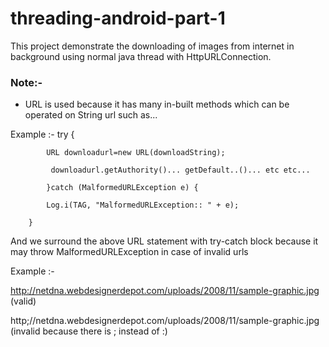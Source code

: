# threading-android-part-1
This project demonstrate the downloading of images from internet in background using normal java thread with HttpURLConnection.

### Note:-
* URL is used because it has many in-built methods which can be operated on String url such as...

Example :- 
          try {
          
            URL downloadurl=new URL(downloadString);
            
             downloadurl.getAuthority()... getDefault..()... etc etc...
             
            }catch (MalformedURLException e) {
            
            Log.i(TAG, "MalformedURLException:: " + e);
            
        }
   
And we surround the above URL statement with try-catch block because it may throw MalformedURLException in case of invalid urls

Example :- 

http://netdna.webdesignerdepot.com/uploads/2008/11/sample-graphic.jpg (valid)

http;//netdna.webdesignerdepot.com/uploads/2008/11/sample-graphic.jpg (invalid because there is ; instead of :)
